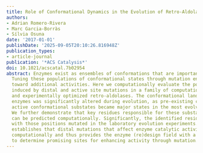 ```yaml
---
title: Role of Conformational Dynamics in the Evolution of Retro-Aldolase Activity
authors:
- Adrian Romero-Rivera
- Marc Garcia-Borràs
- Sílvia Osuna
date: '2017-01-01'
publishDate: '2025-09-05T20:10:26.816948Z'
publication_types:
- article-journal
publication: '*ACS Catalysis*'
doi: 10.1021/acscatal.7b02954
abstract: Enzymes exist as ensembles of conformations that are important for function.
  Tuning these populations of conformational states through mutation enables evolution
  toward additional activities. Here we computationally evaluate the population shifts
  induced by distal and active site mutations in a family of computationally designed
  and experimentally optimized retro-aldolases. The conformational landscape of these
  enzymes was significantly altered during evolution, as pre-existing catalytically
  active conformational substates became major states in the most evolved variants.
  We further demonstrate that key residues responsible for these substate conversions
  can be predicted computationally. Significantly, the identified residues coincide
  with those positions mutated in the laboratory evolution experiments. This study
  establishes that distal mutations that affect enzyme catalytic activity can be predicted
  computationally and thus provides the enzyme (re)design field with a rational strategy
  to determine promising sites for enhancing activity through mutation.
---
```

